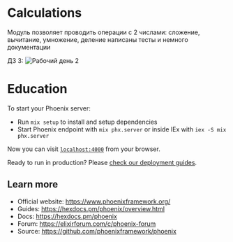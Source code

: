 # Calculations

Модуль позволяет проводить операции с 2 числами: сложение, вычитание, умножение, деление
написаны тесты и немного документации

ДЗ 3:
![Рабочий день 2](https://github.com/user-attachments/assets/79e05c3d-446e-4fff-89fe-45a210c74f98)


# Education

To start your Phoenix server:

  * Run `mix setup` to install and setup dependencies
  * Start Phoenix endpoint with `mix phx.server` or inside IEx with `iex -S mix phx.server`

Now you can visit [`localhost:4000`](http://localhost:4000) from your browser.

Ready to run in production? Please [check our deployment guides](https://hexdocs.pm/phoenix/deployment.html).

## Learn more

  * Official website: https://www.phoenixframework.org/
  * Guides: https://hexdocs.pm/phoenix/overview.html
  * Docs: https://hexdocs.pm/phoenix
  * Forum: https://elixirforum.com/c/phoenix-forum
  * Source: https://github.com/phoenixframework/phoenix

